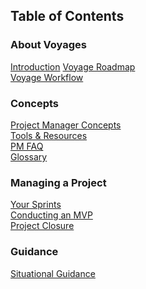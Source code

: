 ## Table of Contents
### About Voyages
[Introduction][home]
[Voyage Roadmap][s02-voyageroadmap]<br>
[Voyage Workflow][s03-voyageworkflow]
### Concepts
[Project Manager Concepts][s01-pmconcepts]<br>
[Tools & Resources][s07-tools]<br>
[PM FAQ][s08-pmfaq]<br>
[Glossary][s10-glossary]
### Managing a Project
[Your Sprints][s04-sprints]<br>
[Conducting an MVP][s05-mvp]<br>
[Project Closure][s06-closure]
### Guidance
[Situational Guidance][s09-situationguide]

[home]: https://github.com/Chingu-cohorts/pmrok/wiki#the-chingu-project-management-repository-of-knowledge
[s01-pmconcepts]: https://github.com/Chingu-cohorts/pmrok/wiki/Section-01.-Project-Manager-Concepts
[s02-voyageroadmap]: https://github.com/Chingu-cohorts/pmrok/wiki/Section-02.-Build-to-Learn-Project-Roadmap
[s03-voyageworkflow]: https://github.com/Chingu-cohorts/pmrok/wiki/Section-03.-Support-&-Voyage-Workflow
[s04-sprints]: https://github.com/Chingu-cohorts/pmrok/wiki/Section-04.-Your-Sprints
[s05-mvp]: https://github.com/Chingu-cohorts/pmrok/wiki/Section-05.-Conducting-an-MVP
[s06-closure]: https://github.com/Chingu-cohorts/pmrok/wiki/Section-06.-Voyage-Closure
[s07-tools]: https://github.com/Chingu-cohorts/pmrok/wiki/Section-07.-Tools-&-Resources-for-PMs
[s08-pmfaq]: https://github.com/Chingu-cohorts/pmrok/wiki/Section-08.-Frequently-Asked-Questions-(FAQ)
[s09-situationguide]: https://github.com/Chingu-cohorts/pmrok/wiki/Section-A.-Situational-Guidance
[s10-glossary]: https://github.com/Chingu-cohorts/pmrok/wiki/Section-A.-Situational-Guidance
